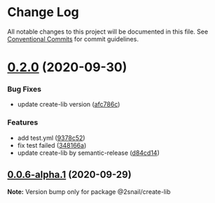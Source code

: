 # Change Log

All notable changes to this project will be documented in this file.
See [Conventional Commits](https://conventionalcommits.org) for commit guidelines.

# [0.2.0](https://github.com/2snail/templates/compare/@2snail/create-lib@0.0.6-alpha.1...@2snail/create-lib@0.2.0) (2020-09-30)

### Bug Fixes

- update create-lib version ([afc786c](https://github.com/2snail/templates/commit/afc786c2d3876b3114ff57cd426cbd0cc207d435))

### Features

- add test.yml ([9378c52](https://github.com/2snail/templates/commit/9378c52867b6c3d8d83050655ba51c5a7ebf0008))
- fix test failed ([348166a](https://github.com/2snail/templates/commit/348166a2cd4691442f2ec69303ae5a42c858e09c))
- update create-lib by semantic-release ([d84cd14](https://github.com/2snail/templates/commit/d84cd1481130306f438ef8b7384b1ca3c0176dfd))

## [0.0.6-alpha.1](https://github.com/2snail/templates/compare/@2snail/create-lib@0.0.6-alpha.0...@2snail/create-lib@0.0.6-alpha.1) (2020-09-29)

**Note:** Version bump only for package @2snail/create-lib
